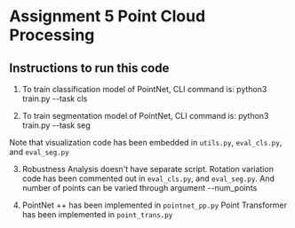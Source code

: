 # Assignment 5 Point Cloud Processing

## Instructions to run this code

1. To train classification model of PointNet, CLI command is: python3 train.py --task cls

2. To train segmentation model of PointNet, CLI command is: python3 train.py --task seg

Note that visualization code has been embedded in `utils.py`, `eval_cls.py`, and `eval_seg.py`

3. Robustness Analysis doesn't have separate script. Rotation variation code has been commented out in `eval_cls.py`, and `eval_seg.py`. And number of points can be varied through argument --num_points

4. PointNet ++ has been implemented in `pointnet_pp.py`
Point Transformer has been implemented in `point_trans.py`